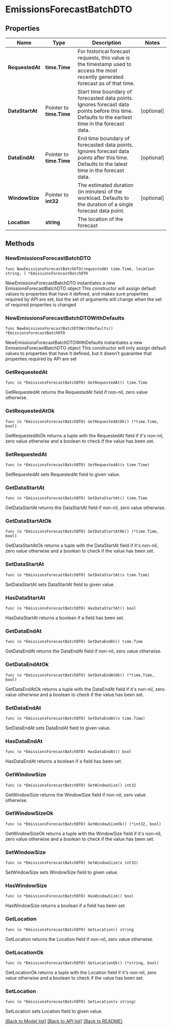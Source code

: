 # EmissionsForecastBatchDTO

## Properties

Name | Type | Description | Notes
------------ | ------------- | ------------- | -------------
**RequestedAt** | **time.Time** | For historical forecast requests, this value is the timestamp used to access the most  recently generated forecast as of that time. | 
**DataStartAt** | Pointer to **time.Time** | Start time boundary of forecasted data points. Ignores forecast data points before this time.  Defaults to the earliest time in the forecast data. | [optional] 
**DataEndAt** | Pointer to **time.Time** | End time boundary of forecasted data points. Ignores forecast data points after this time.  Defaults to the latest time in the forecast data. | [optional] 
**WindowSize** | Pointer to **int32** | The estimated duration (in minutes) of the workload.  Defaults to the duration of a single forecast data point. | [optional] 
**Location** | **string** | The location of the forecast | 

## Methods

### NewEmissionsForecastBatchDTO

`func NewEmissionsForecastBatchDTO(requestedAt time.Time, location string, ) *EmissionsForecastBatchDTO`

NewEmissionsForecastBatchDTO instantiates a new EmissionsForecastBatchDTO object
This constructor will assign default values to properties that have it defined,
and makes sure properties required by API are set, but the set of arguments
will change when the set of required properties is changed

### NewEmissionsForecastBatchDTOWithDefaults

`func NewEmissionsForecastBatchDTOWithDefaults() *EmissionsForecastBatchDTO`

NewEmissionsForecastBatchDTOWithDefaults instantiates a new EmissionsForecastBatchDTO object
This constructor will only assign default values to properties that have it defined,
but it doesn't guarantee that properties required by API are set

### GetRequestedAt

`func (o *EmissionsForecastBatchDTO) GetRequestedAt() time.Time`

GetRequestedAt returns the RequestedAt field if non-nil, zero value otherwise.

### GetRequestedAtOk

`func (o *EmissionsForecastBatchDTO) GetRequestedAtOk() (*time.Time, bool)`

GetRequestedAtOk returns a tuple with the RequestedAt field if it's non-nil, zero value otherwise
and a boolean to check if the value has been set.

### SetRequestedAt

`func (o *EmissionsForecastBatchDTO) SetRequestedAt(v time.Time)`

SetRequestedAt sets RequestedAt field to given value.


### GetDataStartAt

`func (o *EmissionsForecastBatchDTO) GetDataStartAt() time.Time`

GetDataStartAt returns the DataStartAt field if non-nil, zero value otherwise.

### GetDataStartAtOk

`func (o *EmissionsForecastBatchDTO) GetDataStartAtOk() (*time.Time, bool)`

GetDataStartAtOk returns a tuple with the DataStartAt field if it's non-nil, zero value otherwise
and a boolean to check if the value has been set.

### SetDataStartAt

`func (o *EmissionsForecastBatchDTO) SetDataStartAt(v time.Time)`

SetDataStartAt sets DataStartAt field to given value.

### HasDataStartAt

`func (o *EmissionsForecastBatchDTO) HasDataStartAt() bool`

HasDataStartAt returns a boolean if a field has been set.

### GetDataEndAt

`func (o *EmissionsForecastBatchDTO) GetDataEndAt() time.Time`

GetDataEndAt returns the DataEndAt field if non-nil, zero value otherwise.

### GetDataEndAtOk

`func (o *EmissionsForecastBatchDTO) GetDataEndAtOk() (*time.Time, bool)`

GetDataEndAtOk returns a tuple with the DataEndAt field if it's non-nil, zero value otherwise
and a boolean to check if the value has been set.

### SetDataEndAt

`func (o *EmissionsForecastBatchDTO) SetDataEndAt(v time.Time)`

SetDataEndAt sets DataEndAt field to given value.

### HasDataEndAt

`func (o *EmissionsForecastBatchDTO) HasDataEndAt() bool`

HasDataEndAt returns a boolean if a field has been set.

### GetWindowSize

`func (o *EmissionsForecastBatchDTO) GetWindowSize() int32`

GetWindowSize returns the WindowSize field if non-nil, zero value otherwise.

### GetWindowSizeOk

`func (o *EmissionsForecastBatchDTO) GetWindowSizeOk() (*int32, bool)`

GetWindowSizeOk returns a tuple with the WindowSize field if it's non-nil, zero value otherwise
and a boolean to check if the value has been set.

### SetWindowSize

`func (o *EmissionsForecastBatchDTO) SetWindowSize(v int32)`

SetWindowSize sets WindowSize field to given value.

### HasWindowSize

`func (o *EmissionsForecastBatchDTO) HasWindowSize() bool`

HasWindowSize returns a boolean if a field has been set.

### GetLocation

`func (o *EmissionsForecastBatchDTO) GetLocation() string`

GetLocation returns the Location field if non-nil, zero value otherwise.

### GetLocationOk

`func (o *EmissionsForecastBatchDTO) GetLocationOk() (*string, bool)`

GetLocationOk returns a tuple with the Location field if it's non-nil, zero value otherwise
and a boolean to check if the value has been set.

### SetLocation

`func (o *EmissionsForecastBatchDTO) SetLocation(v string)`

SetLocation sets Location field to given value.



[[Back to Model list]](../README.md#documentation-for-models) [[Back to API list]](../README.md#documentation-for-api-endpoints) [[Back to README]](../README.md)



